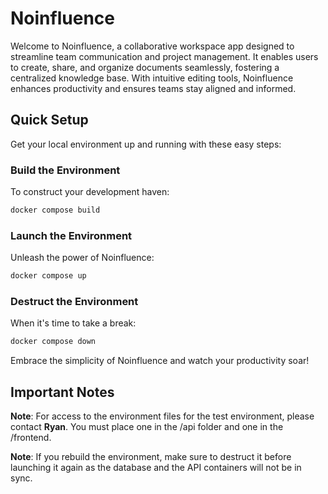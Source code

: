 # Noinfluence

Welcome to Noinfluence, a collaborative workspace app designed to streamline team communication and project management. It enables users to create, share, and organize documents seamlessly, fostering a centralized knowledge base. With intuitive editing tools, Noinfluence enhances productivity and ensures teams stay aligned and informed.

## Quick Setup

Get your local environment up and running with these easy steps:

### Build the Environment

To construct your development haven:

```bash
docker compose build
```

### Launch the Environment

Unleash the power of Noinfluence:

```bash
docker compose up
```

### Destruct the Environment

When it's time to take a break:

```bash
docker compose down
```

Embrace the simplicity of Noinfluence and watch your productivity soar!

## Important Notes

**Note**: For access to the environment files for the test environment, please contact **Ryan**.
You must place one in the /api folder and one in the /frontend.

**Note**: If you rebuild the environment, make sure to destruct it before launching it again as the database and the API containers will not be in sync.
